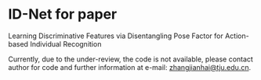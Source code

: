 # ID-Net for paper
Learning Discriminative Features via Disentangling Pose Factor for Action-based Individual Recognition

Currently, due to the under-review, the code is not available, please contact author for code and further information at e-mail: zhangjianhai@tju.edu.cn.
